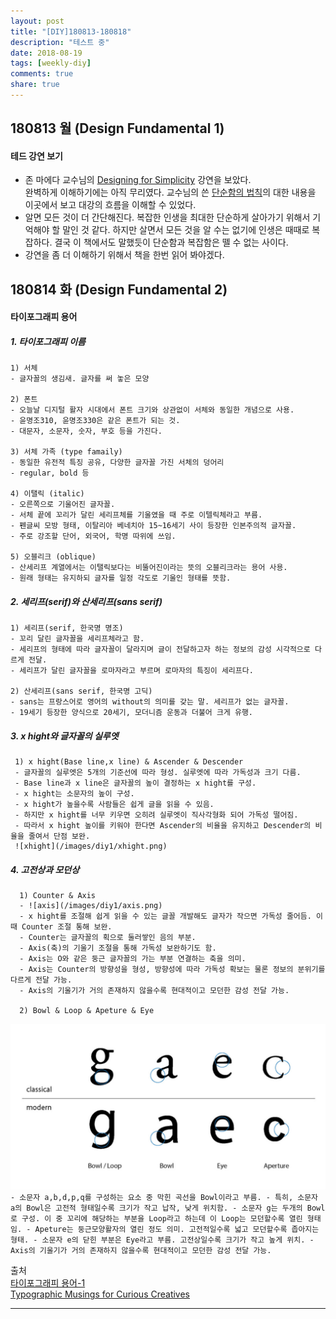 ```yaml
---
layout: post
title: "[DIY]180813-180818"
description: "테스트 중"
date: 2018-08-19
tags: [weekly-diy]
comments: true
share: true
---
```


## 180813 월 (Design Fundamental 1)

#### 테드 강연 보기
- 존 마에다 교수님의 [Designing for Simplicity](https://www.ted.com/talks/john_maeda_on_the_simple_life) 강연을 보았다.  
완벽하게 이해하기에는 아직 무리였다. 교수님의 쓴 [단순함의 법칙](http://story.pxd.co.kr/119)의 대한 내용을 이곳에서 보고 대강의 흐름을 이해할 수 있었다.  
- 알면 모든 것이 더 간단해진다. 복잡한 인생을 최대한 단순하게 살아가기 위해서 기억해야 할 말인 것 같다. 하지만 살면서 모든 것을 알 수는 없기에 인생은 때때로 복잡하다. 결국 이 책에서도 말했듯이 단순함과 복잡함은 뗄 수 없는 사이다.  
- 강연을 좀 더 이해하기 위해서 책을 한번 읽어 봐야겠다.



## 180814 화 (Design Fundamental 2)

#### 타이포그래피 용어
##### 1. 타이포그래피 이름
    1) 서체
    - 글자꼴의 생김새. 글자를 써 놓은 모양

    2) 폰트
    - 오늘날 디지털 활자 시대에서 폰트 크기와 상관없이 서체와 동일한 개념으로 사용.
    - 윤명조310, 윤명조330은 같은 폰트가 되는 것.
    - 대문자, 소문자, 숫자, 부호 등을 가진다.

    3) 서체 가족 (type famaily)
    - 동일한 유전적 특징 공유, 다양한 글자꼴 가진 서체의 덩어리
    - regular, bold 등

    4) 이탤릭 (italic)
    - 오른쪽으로 기울어진 글자꼴.
    - 서체 끝에 꼬리가 달린 세리프체를 기울였을 때 주로 이텔릭체라고 부름.
    - 펜글씨 모방 형태, 이탈리아 베네치아 15~16세기 사이 등장한 인본주의적 글자꼴.
    - 주로 강조할 단어, 외국어, 학명 따위에 쓰임.

    5) 오블리크 (oblique)
    - 산세리프 계열에서는 이탤릭보다는 비뚤어진이라는 뜻의 오블리크라는 용어 사용.
    - 원래 형태는 유지하되 글자를 일정 각도로 기울인 형태를 뜻함.  

##### 2. 세리프(serif)와 산세리프(sans serif)
    1) 세리프(serif, 한국명 명조)
    - 꼬리 달린 글자꼴을 세리프체라고 함.
    - 세리프의 형태에 따라 글자꼴이 달라지며 글이 전달하고자 하는 정보의 감성 시각적으로 다르게 전달.
    - 세리프가 달린 글자꼴을 로마자라고 부르며 로마자의 특징이 세리프다.

    2) 산세리프(sans serif, 한국명 고딕)
    - sans는 프랑스어로 영어의 without의 의미를 갖는 말. 세리프가 없는 글자꼴.
    - 19세기 등장한 양식으로 20세기, 모더니즘 운동과 더불어 크게 유행.

##### 3. x hight와 글자꼴의 실루엣
     1) x hight(Base line,x line) & Ascender & Descender
     - 글자꼴의 실루엣은 5개의 기준선에 따라 형성. 실루엣에 따라 가독성과 크기 다름.
     - Base line과 x line은 글자꼴의 높이 결정하는 x hight를 구성.
     - x hight는 소문자의 높이 구성.
     - x hight가 높을수록 사람들은 쉽게 글을 읽을 수 있음.
     - 하지만 x hight를 너무 키우면 오히려 실루엣이 직사각형화 되어 가독성 떨어짐.
     - 따라서 x hight 높이를 키워야 한다면 Ascender의 비율을 유지하고 Descender의 비율을 줄여서 단점 보완.
     ![xhight](/images/diy1/xhight.png)

##### 4. 고전상과 모던상
      1) Counter & Axis
      - ![axis](/images/diy1/axis.png)
      - x hight를 조절해 쉽게 읽을 수 있는 글꼴 개발해도 글자가 작으면 가독성 줄어듬. 이때 Counter 조절 통해 보완.
      - Counter는 글자꼴의 획으로 둘러쌓인 음의 부분.
      - Axis(축)의 기울기 조절을 통해 가독성 보완하기도 함.
      - Axis는 O와 같은 둥근 글자꼴의 가는 부분 연결하는 축을 의미.
      - Axis는 Counter의 방향성을 형성, 방향성에 따라 가독성 확보는 물론 정보의 분위기를 다르게 전달 가능.
      - Axis의 기울기가 거의 존재하지 않을수록 현대적이고 모던한 감성 전달 가능.

      2) Bowl & Loop & Apeture & Eye
![cm](/images/diy1/cm.png)
      ```
      - 소문자 a,b,d,p,q를 구성하는 요소 중 막힌 곡선을 Bowl이라고 부름.
      - 특히, 소문자 a의 Bowl은 고전적 형태일수록 크기가 작고 납작, 낮게 위치함.
      - 소문자 g는 두개의 Bowl로 구성. 이 중 꼬리에 해당하는 부분을 Loop라고 하는데 이 Loop는 모던할수록 열린 형태임.
      - Apeture는 둥근모양활자의 열린 정도 의미. 고전적일수록 넓고 모던할수록 좁아지는 형태.
      - 소문자 e의 닫힌 부분은 Eye라고 부름. 고전상일수록 크기가 작고 높게 위치.
      - Axis의 기울기가 거의 존재하지 않을수록 현대적이고 모던한 감성 전달 가능.
      ```


출처  
[타이포그래피 용어-1](https://brunch.co.kr/@leejaegoo/22)  
[Typographic Musings for Curious Creatives](http://www.typographher.com/glossary/)  


---
